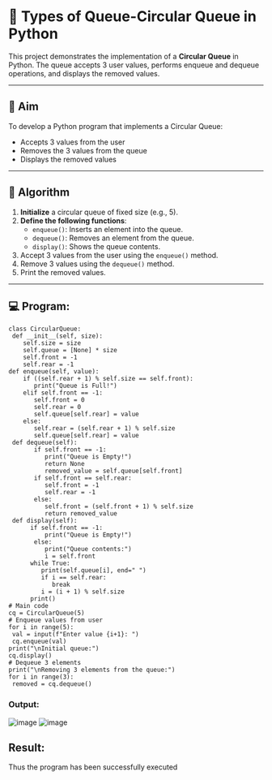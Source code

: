 # 🔄 Types of Queue-Circular Queue in Python

This project demonstrates the implementation of a **Circular Queue** in Python. The queue accepts 3 user values, performs enqueue and dequeue operations, and displays the removed values.

---

## 🎯 Aim

To develop a Python program that implements a Circular Queue:
- Accepts 3 values from the user
- Removes the 3 values from the queue
- Displays the removed values

---

## 🧠 Algorithm

1. **Initialize** a circular queue of fixed size (e.g., 5).
2. **Define the following functions**:
   - `enqueue()`: Inserts an element into the queue.
   - `dequeue()`: Removes an element from the queue.
   - `display()`: Shows the queue contents.
3. Accept 3 values from the user using the `enqueue()` method.
4. Remove 3 values using the `dequeue()` method.
5. Print the removed values.

---

## 💻 Program:
```
class CircularQueue:
 def __init__(self, size):
    self.size = size
    self.queue = [None] * size
    self.front = -1
    self.rear = -1
def enqueue(self, value):
    if ((self.rear + 1) % self.size == self.front):
       print("Queue is Full!")
    elif self.front == -1:
       self.front = 0
       self.rear = 0
       self.queue[self.rear] = value
    else:
       self.rear = (self.rear + 1) % self.size
       self.queue[self.rear] = value
 def dequeue(self):
       if self.front == -1:
          print("Queue is Empty!")
          return None
          removed_value = self.queue[self.front]
       if self.front == self.rear:
          self.front = -1
          self.rear = -1
       else:
          self.front = (self.front + 1) % self.size
          return removed_value
 def display(self):
      if self.front == -1:
          print("Queue is Empty!")
       else:
          print("Queue contents:")
          i = self.front
      while True:
         print(self.queue[i], end=" ")
         if i == self.rear:
            break
         i = (i + 1) % self.size
      print()
# Main code
cq = CircularQueue(5)
# Enqueue values from user
for i in range(5):
 val = input(f"Enter value {i+1}: ")
 cq.enqueue(val)
print("\nInitial queue:")
cq.display()
# Dequeue 3 elements
print("\nRemoving 3 elements from the queue:")
for i in range(3):
 removed = cq.dequeue()
```
### Output:
![image](https://github.com/user-attachments/assets/60643abf-13d8-4363-9c52-b830a84d281c)
![image](https://github.com/user-attachments/assets/685187c2-defb-41b8-a639-5192fe50824d)

## Result:
Thus the program has been successfully executed
